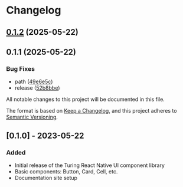 # Changelog

## [0.1.2](https://github.com/beruro/turing-frontend/compare/v0.1.1...v0.1.2) (2025-05-22)

## 0.1.1 (2025-05-22)

### Bug Fixes

- path ([49e6e5c](https://github.com/beruro/turing-frontend/commit/49e6e5c91b2113e15e74c858b10370d7517d98cf))
- release ([52b8bbe](https://github.com/beruro/turing-frontend/commit/52b8bbe2f55efcd6e4f11bd09aee3c02d894b69b))

All notable changes to this project will be documented in this file.

The format is based on [Keep a Changelog](https://keepachangelog.com/en/1.0.0/),
and this project adheres to [Semantic Versioning](https://semver.org/spec/v2.0.0.html).

## [0.1.0] - 2023-05-22

### Added

- Initial release of the Turing React Native UI component library
- Basic components: Button, Card, Cell, etc.
- Documentation site setup
